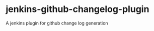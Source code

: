 jenkins-github-changelog-plugin
===============================

A jenkins plugin for github change log generation
